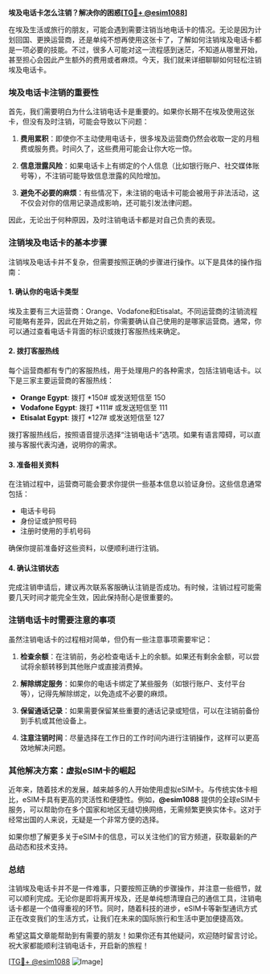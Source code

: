 **埃及电话卡怎么注销？解决你的困惑[[TG💪+ @esim1088](https://t.me/s/esim1088)]**

在埃及生活或旅行的朋友，可能会遇到需要注销当地电话卡的情况。无论是因为计划回国、更换运营商，还是单纯不想再使用这张卡了，了解如何注销埃及电话卡都是一项必要的技能。不过，很多人可能对这一流程感到迷茫，不知道从哪里开始，甚至担心会因此产生额外的费用或者麻烦。今天，我们就来详细聊聊如何轻松注销埃及电话卡。

### 埃及电话卡注销的重要性

首先，我们需要明白为什么注销电话卡是重要的。如果你长期不在埃及使用这张卡，但没有及时注销，可能会导致以下问题：

1. **费用累积**：即使你不主动使用电话卡，很多埃及运营商仍然会收取一定的月租费或服务费。时间久了，这些费用可能会让你大吃一惊。
   
2. **信息泄露风险**：如果电话卡上有绑定的个人信息（比如银行账户、社交媒体账号等），不注销可能导致信息泄露的风险增加。

3. **避免不必要的麻烦**：有些情况下，未注销的电话卡可能会被用于非法活动，这不仅会对你的信用记录造成影响，还可能引发法律问题。

因此，无论出于何种原因，及时注销电话卡都是对自己负责的表现。

### 注销埃及电话卡的基本步骤

注销埃及电话卡并不复杂，但需要按照正确的步骤进行操作。以下是具体的操作指南：

#### 1. 确认你的电话卡类型

埃及主要有三大运营商：Orange、Vodafone和Etisalat。不同运营商的注销流程可能略有差异，因此在开始之前，你需要确认自己使用的是哪家运营商。通常，你可以通过查看电话卡背面的标识或拨打客服热线来确定。

#### 2. 拨打客服热线

每个运营商都有专门的客服热线，用于处理用户的各种需求，包括注销电话卡。以下是三家主要运营商的客服热线：

- **Orange Egypt**: 拨打 *150# 或发送短信至 150
- **Vodafone Egypt**: 拨打 *111# 或发送短信至 111
- **Etisalat Egypt**: 拨打 *127# 或发送短信至 127

拨打客服热线后，按照语音提示选择“注销电话卡”选项。如果有语言障碍，可以直接与客服代表沟通，说明你的需求。

#### 3. 准备相关资料

在注销过程中，运营商可能会要求你提供一些基本信息以验证身份。这些信息通常包括：

- 电话卡号码
- 身份证或护照号码
- 注册时使用的手机号码

确保你提前准备好这些资料，以便顺利进行注销。

#### 4. 确认注销状态

完成注销申请后，建议再次联系客服确认注销是否成功。有时候，注销过程可能需要几天时间才能完全生效，因此保持耐心是很重要的。

### 注销电话卡时需要注意的事项

虽然注销电话卡的过程相对简单，但仍有一些注意事项需要牢记：

1. **检查余额**：在注销前，务必检查电话卡上的余额。如果还有剩余金额，可以尝试将余额转移到其他账户或直接消费掉。

2. **解除绑定服务**：如果你的电话卡绑定了某些服务（如银行账户、支付平台等），记得先解除绑定，以免造成不必要的麻烦。

3. **保留通话记录**：如果需要保留某些重要的通话记录或短信，可以在注销前备份到手机或其他设备上。

4. **注意注销时间**：尽量选择在工作日的工作时间内进行注销操作，这样可以更高效地解决问题。

### 其他解决方案：虚拟eSIM卡的崛起

近年来，随着技术的发展，越来越多的人开始使用虚拟eSIM卡。与传统实体卡相比，eSIM卡具有更高的灵活性和便捷性。例如，**@esim1088** 提供的全球eSIM卡服务，可以帮助你在多个国家和地区无缝切换网络，无需频繁更换实体卡。这对于经常出国的人来说，无疑是一个非常方便的选择。

如果你想了解更多关于eSIM卡的信息，可以关注他们的官方频道，获取最新的产品动态和技术支持。

### 总结

注销埃及电话卡并不是一件难事，只要按照正确的步骤操作，并注意一些细节，就可以顺利完成。无论你是即将离开埃及，还是单纯想清理自己的通信工具，注销电话卡都是一个值得重视的环节。同时，随着科技的进步，eSIM卡等新型通讯方式正在改变我们的生活方式，让我们在未来的国际旅行和生活中更加便捷高效。

希望这篇文章能帮助到有需要的朋友！如果你还有其他疑问，欢迎随时留言讨论。祝大家都能顺利注销电话卡，开启新的旅程！

[[TG💪+ @esim1088](https://t.me/s/esim1088) ![Image](https://i.postimg.cc/4NQfJmqS/Snipaste-2025-05-13-00-14-12.png)]